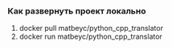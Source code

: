 ### Как развернуть проект локально

1. docker pull matbeyc/python_cpp_translator
2. docker run matbeyc/python_cpp_translator

